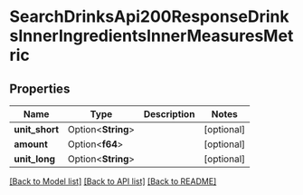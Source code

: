 # SearchDrinksApi200ResponseDrinksInnerIngredientsInnerMeasuresMetric

## Properties

Name | Type | Description | Notes
------------ | ------------- | ------------- | -------------
**unit_short** | Option<**String**> |  | [optional]
**amount** | Option<**f64**> |  | [optional]
**unit_long** | Option<**String**> |  | [optional]

[[Back to Model list]](../README.md#documentation-for-models) [[Back to API list]](../README.md#documentation-for-api-endpoints) [[Back to README]](../README.md)


